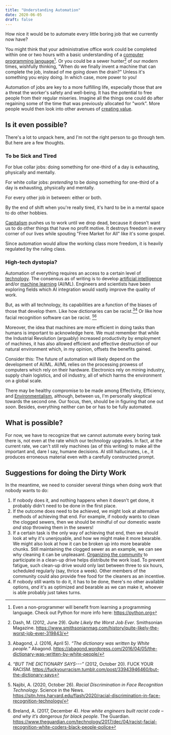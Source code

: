 ```yaml
---
title: "Understanding Automation"
date: 2020-06-05
draft: false
---
```


How nice it would be to automate every little boring job that we
currently now have?

You might think that your administrative office work could be completed
within one or two hours with a basic understanding of a
[computer programming language](/programming)[^python]. Or you could be a sewer
hunter[^sewer hunter] of our modern times, wishfully thinking, "When do
we finally invent a machine that can complete the job, instead of me
going down the drain?" Unless it's something you enjoy doing. In which
case, more power to you!

[^python]: Even a non-programmer will benefit from learning a
programming language. Check out Python for more info here:
https://python.org

[^sewer hunter]: Dash, M. (2012, June 29). *Quite Likely the Worst Job
Ever*. Smithsonian Magazine.
https://www.smithsonianmag.com/history/quite-likely-the-worst-job-ever-319843/

Automation of jobs are key to a more fulfilling life, especially those
that are a threat the worker's safety and well-being. It has the
potential to free people from their regular miseries. Imagine all the
things one could do after regaining some of the time that was previously
allocated for "work". More people would then look into other avenues of
[creating value](/life-value).

## Is it even possible?

There's a lot to unpack here, and I'm not the right person to go through
tem. But here are a few thoughts.

### To be Sick and Tired

For blue collar jobs: doing something for one-third of a day is
exhausting, physically and mentally.

For white collar jobs: *pretending* to be doing something for one-third
of a day is exhausting, physically and mentally.

For every other job in between: either or both.

By the end of shift when you're really tired, it's hard to be in a
mental space to do other hobbies.

[Capitalism](/capitalism) pushes us to work until we drop dead, because
it doesn't want us to do other things that have no profit motive. It
destroys freedom in every corner of our lives while spouting "Free
Market for All" like it's some gospel.

Since automation would allow the working class more freedom, it is
heavily regulated by the ruling class.

### High-tech dystopia?

Automation of everything requires an access to a certain level of
[technology](/technology). The consensus as of writing is to develop
[artificial intelligence](/ai) and/or [machine learning](/ml) (AI/ML).
Engineers and scientists have been exploring fields which AI integration
would vastly improve the quality of work.

But, as with all technology, its capabilities are a function of the
biases of those that develop them. Like how dictionaries can be
racist.[^dict1][^dict2] Or like how facial recognition software can be
racist. [^face1][^face2]

[^dict1]: Abagond, J. (2016, April 5). *“The dictionary was written by
White people.”* Abagond.
https://abagond.wordpress.com/2016/04/05/the-dictionary-was-written-by-white-people/
[^dict2]:*“BUT THE DICTIONARY SAYS---”* (2012, October 20). FUCK YOUR
RACISM.
https://fuckyourracism.tumblr.com/post/33943946460/but-the-dictionary-says
[^face1]: Najibi, A. (2020, October 26). *Racial Discrimination in Face
Recognition Technology*. Science in the News.
https://sitn.hms.harvard.edu/flash/2020/racial-discrimination-in-face-recognition-technology/
[^face2]: Breland, A. (2017, December 4). *How white engineers built
racist code – and why it’s dangerous for black people*. The Guardian.
https://www.theguardian.com/technology/2017/dec/04/racist-facial-recognition-white-coders-black-people-police

Moreover, the idea that machines are more efficient in doing tasks than
humans is important to acknowledge here. We must remember that while the
Industrial Revolution (arguably) increased productivity by employment of
machines, it has also allowed efficient and effective destruction of our
natural environment which, in my opinion, offsets the benefits gained.

Consider this: The future of automation will likely depend on the
development of AI/ML. AI/ML relies on the processing prowess of
computers which rely on their hardware. Electronics rely on mining
industry, supply chain logistics, and oil industry, all of which harms
the environment on a global scale.

There may be healthy compromise to be made among Effectivity,
Efficiency, and [Environmentalism](/eco-anarchism), although, between
us, I'm personally skeptical towards the second one. Our focus, then,
should be in figuring that one out *soon*. Besides, everything neither
can be or has to be fully automated.

## What is possible?

For now, we have to recognize that we cannot automate every boring task
there is, not even at the rate which our technology upgrades. In fact,
at the current rate, we can't still rely machines (as of this writing)
to make all the important and, dare I say, humane decisions. AI still
hallucinates, i.e., it produces erroneous material even with a carefully
constructed prompt.

## Suggestions for doing the Dirty Work

In the meantime, we need to consider several things when doing work that
nobody wants to do:

1. If nobody does it, and nothing happens when it doesn't get done, it
   probably didn't need to be done in the first place.
2. If the outcome does need to be achieved, we might look at alternative
   methods of achieving that end. For example, if nobody wants to clean
   the clogged sewers, then we should be mindful of our domestic waste
   *and* stop throwing them in the sewers!
3. If a certain task is the only way of achieving that end, then we
   should look at why it's unenjoyable, and how we might make it more
   bearable. We might also look at how it can be broken up into more
   bearable chunks. Still maintaining the clogged sewer as an example,
   we can see why cleaning it can be unpleasant.
   [Organizing the community](/community) to participate in a clean-up drive helps
   distribute the work load. To prevent fatigue, such clean-up drive
   would only last between three to six hours, scheduled regularly (say,
   thrice a week). Other members of the community could also provide
   free food for the cleaners as an incentive.
4. If nobody still wants to do it, it has to be done, there's no other
   available options, *and* it's as optimized and bearable as we can
   make it, whoever is able probably just takes turns.
